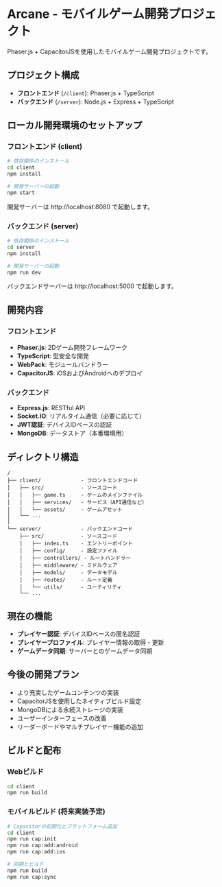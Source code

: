 # Arcane - モバイルゲーム開発プロジェクト

Phaser.js + CapacitorJSを使用したモバイルゲーム開発プロジェクトです。

## プロジェクト構成

- **フロントエンド** (`/client`): Phaser.js + TypeScript
- **バックエンド** (`/server`): Node.js + Express + TypeScript

## ローカル開発環境のセットアップ

### フロントエンド (client)

```bash
# 依存関係のインストール
cd client
npm install

# 開発サーバーの起動
npm start
```

開発サーバーは http://localhost:8080 で起動します。

### バックエンド (server)

```bash
# 依存関係のインストール
cd server
npm install

# 開発サーバーの起動
npm run dev
```

バックエンドサーバーは http://localhost:5000 で起動します。

## 開発内容

### フロントエンド

- **Phaser.js**: 2Dゲーム開発フレームワーク
- **TypeScript**: 型安全な開発
- **WebPack**: モジュールバンドラー
- **CapacitorJS**: iOSおよびAndroidへのデプロイ

### バックエンド

- **Express.js**: RESTful API
- **Socket.IO**: リアルタイム通信（必要に応じて）
- **JWT認証**: デバイスIDベースの認証
- **MongoDB**: データストア（本番環境用）

## ディレクトリ構造

```
/
├── client/             - フロントエンドコード
│   ├── src/            - ソースコード
│   │   ├── game.ts     - ゲームのメインファイル
│   │   ├── services/   - サービス（API通信など）
│   │   └── assets/     - ゲームアセット
│   └── ...
│
└── server/             - バックエンドコード
    ├── src/            - ソースコード
    │   ├── index.ts    - エントリーポイント
    │   ├── config/     - 設定ファイル
    │   ├── controllers/ - ルートハンドラー
    │   ├── middleware/ - ミドルウェア
    │   ├── models/     - データモデル
    │   ├── routes/     - ルート定義
    │   └── utils/      - ユーティリティ
    └── ...
```

## 現在の機能

- **プレイヤー認証**: デバイスIDベースの匿名認証
- **プレイヤープロファイル**: プレイヤー情報の取得・更新
- **ゲームデータ同期**: サーバーとのゲームデータ同期

## 今後の開発プラン

- より充実したゲームコンテンツの実装
- CapacitorJSを使用したネイティブビルド設定
- MongoDBによる永続ストレージの実装
- ユーザーインターフェースの改善
- リーダーボードやマルチプレイヤー機能の追加

## ビルドと配布

### Webビルド

```bash
cd client
npm run build
```

### モバイルビルド (将来実装予定)

```bash
# Capacitorの初期化とプラットフォーム追加
cd client
npm run cap:init
npm run cap:add:android
npm run cap:add:ios

# 同期とビルド
npm run build
npm run cap:sync
